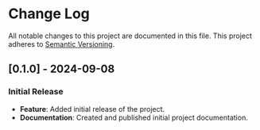 # Change Log

All notable changes to this project are documented in this file. This project adheres to [Semantic Versioning](http://semver.org/).

## [0.1.0] - 2024-09-08

### Initial Release

- **Feature**: Added initial release of the project.
- **Documentation**: Created and published initial project documentation.
